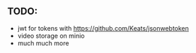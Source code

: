 ## TODO:

- jwt for tokens with https://github.com/Keats/jsonwebtoken
- video storage on minio
- much much more